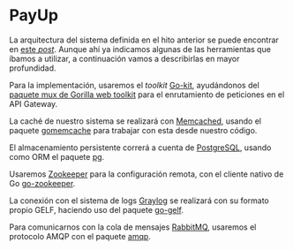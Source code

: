# PayUp

La arquitectura del sistema definida en el hito anterior se puede encontrar en [este *post*](https://varrrro.github.io/pay-up/2019/10/28/system-architecture.html). Aunque ahí ya indicamos algunas de las herramientas que íbamos a utilizar, a continuación vamos a describirlas en mayor profundidad.

Para la implementación, usaremos el *toolkit* [Go-kit](https://github.com/go-kit/kit), ayudándonos del [paquete mux de Gorilla web toolkit](https://github.com/gorilla/mux) para el enrutamiento de peticiones en el API Gateway.

La caché de nuestro sistema se realizará con [Memcached](https://memcached.org/), usando el paquete [gomemcache](https://github.com/bradfitz/gomemcache) para trabajar con esta desde nuestro código.

El almacenamiento persistente correrá a cuenta de [PostgreSQL](https://www.postgresql.org/), usando como ORM el paquete [pg](https://github.com/go-pg/pg).

Usaremos [Zookeeper](https://zookeeper.apache.org/) para la configuración remota, con el cliente nativo de Go [go-zookeeper](https://github.com/samuel/go-zookeeper).

La conexión con el sistema de logs [Graylog](https://www.graylog.org/) se realizará con su formato propio GELF, haciendo uso del paquete [go-gelf](https://github.com/Graylog2/go-gelf).

Para comunicarnos con la cola de mensajes [RabbitMQ](https://www.rabbitmq.com/), usaremos el protocolo AMQP con el paquete [amqp](https://github.com/streadway/amqp).
